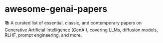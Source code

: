 # awesome-genai-papers
📚 A curated list of essential, classic, and contemporary papers on Generative Artificial Intelligence (GenAI), covering LLMs, diffusion models, RLHF, prompt engineering, and more.
